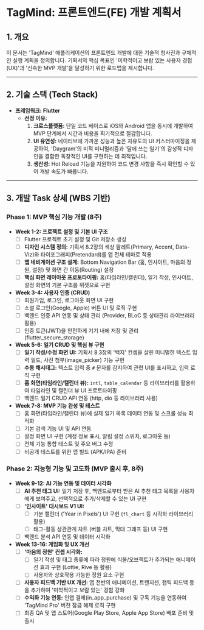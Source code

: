 # TagMind: 프론트엔드(FE) 개발 계획서

## 1. 개요
이 문서는 'TagMind' 애플리케이션의 프론트엔드 개발에 대한 기술적 청사진과 구체적인 실행 계획을 정의합니다. 기획서의 핵심 목표인 '미학적이고 보람 있는 사용자 경험(UX)'과 '신속한 MVP 개발'을 달성하기 위한 로드맵을 제시합니다.

---

## 2. 기술 스택 (Tech Stack)

*   **프레임워크:** **Flutter**
    *   **선정 이유:** 
        1.  **크로스플랫폼:** 단일 코드 베이스로 iOS와 Android 앱을 동시에 개발하여 MVP 단계에서 시간과 비용을 획기적으로 절감합니다.
        2.  **UI 유연성:** 네이티브에 가까운 성능과 높은 자유도의 UI 커스터마이징을 제공하여, 'Daygram'의 미적 미니멀리즘과 '달에 쓰는 일기'의 감성적 디자인을 결합한 독창적인 UI를 구현하는 데 최적입니다.
        3.  **생산성:** Hot Reload 기능을 지원하여 코드 변경 사항을 즉시 확인할 수 있어 개발 속도가 빠릅니다.

---

## 3. 개발 Task 상세 (WBS 기반)

### Phase 1: MVP 핵심 기능 개발 (8주)

*   **Week 1-2: 프로젝트 설정 및 기본 UI 구조**
    *   [ ] Flutter 프로젝트 초기 설정 및 Git 저장소 생성
    *   [ ] **디자인 시스템 정의:** 기획서 8.2장의 색상 팔레트(Primary, Accent, Data-Viz)와 타이포그래피(Pretendard)를 앱 전체 테마로 적용
    *   [ ] **앱 네비게이션 구조 설계:** Bottom Navigation Bar (홈, 인사이트, 마음의 정원, 설정) 및 화면 간 이동(Routing) 설정
    *   [ ] **핵심 화면 레이아웃 프로토타이핑:** 홈(타임라인/캘린더), 일기 작성, 인사이트, 설정 화면의 기본 구조를 위젯으로 구현

*   **Week 3-4: 사용자 인증 (CRUD)**
    *   [ ] 회원가입, 로그인, 로그아웃 화면 UI 구현
    *   [ ] 소셜 로그인(Google, Apple) 버튼 UI 및 로직 구현
    *   [ ] 백엔드 인증 API 연동 및 상태 관리 (Provider, BLoC 등 상태관리 라이브러리 활용)
    *   [ ] 인증 토큰(JWT)을 안전하게 기기 내에 저장 및 관리 (flutter_secure_storage)

*   **Week 5-6: 일기 CRUD 및 핵심 뷰 구현**
    *   [ ] **일기 작성/수정 화면 UI:** 기획서 8.3장의 '백지' 컨셉을 살린 미니멀한 텍스트 입력 필드, 사진 첨부(image_picker) 기능 구현
    *   [ ] **수동 해시태그:** 텍스트 입력 중 `#` 문자를 감지하여 관련 UI를 표시하고, 입력 로직 구현
    *   [ ] **홈 화면(타임라인/캘린더 뷰):** `intl`, `table_calendar` 등 라이브러리를 활용하여 타임라인 및 캘린더 뷰 UI 프로토타이핑
    *   [ ] 백엔드 일기 CRUD API 연동 (http, dio 등 라이브러리 사용)

*   **Week 7-8: MVP 기능 완성 및 테스트**
    *   [ ] 홈 화면(타임라인/캘린더 뷰)에 실제 일기 목록 데이터 연동 및 스크롤 성능 최적화
    *   [ ] 기본 검색 기능 UI 및 API 연동
    *   [ ] 설정 화면 UI 구현 (계정 정보 표시, 알림 설정 스위치, 로그아웃 등)
    *   [ ] 전체 기능 통합 테스트 및 주요 버그 수정
    *   [ ] 비공개 테스트를 위한 앱 빌드 (APK/IPA) 준비

### Phase 2: 지능형 기능 및 고도화 (MVP 출시 후, 8주)

*   **Week 9-12: AI 기능 연동 및 데이터 시각화**
    *   [ ] **AI 추천 태그 UI:** 일기 저장 후, 백엔드로부터 받은 AI 추천 태그 목록을 사용자에게 보여주고, 선택적으로 추가/삭제할 수 있는 UI 구현
    *   [ ] **'인사이트' 대시보드 V1 UI:**
        *   [ ] 기분 캘린더 ('Year in Pixels') UI 구현 (`fl_chart` 등 시각화 라이브러리 활용)
        *   [ ] 태그-활동 상관관계 차트 (버블 차트, 막대 그래프 등) UI 구현
    *   [ ] 백엔드 분석 API 연동 및 데이터 시각화

*   **Week 13-16: 게임화 및 UX 개선**
    *   [ ] **'마음의 정원' 컨셉 시각화:**
        *   [ ] 일기 작성 및 태그 종류에 따라 정원에 식물/오브젝트가 추가되는 애니메이션 효과 구현 (Lottie, Rive 등 활용)
        *   [ ] 사용자와 상호작용 가능한 정원 요소 구현
    *   [ ] **사용자 피드백 기반 UX 개선:** 앱 전반의 애니메이션, 트랜지션, 햅틱 피드백 등을 추가하여 '미학적이고 보람 있는' 경험 강화
    *   [ ] **수익화 기능 연동:** 인앱 결제(in_app_purchase) 및 구독 기능을 연동하여 'TagMind Pro' 버전 잠금 해제 로직 구현
    *   [ ] 최종 QA 및 앱 스토어(Google Play Store, Apple App Store) 배포 준비 및 출시
